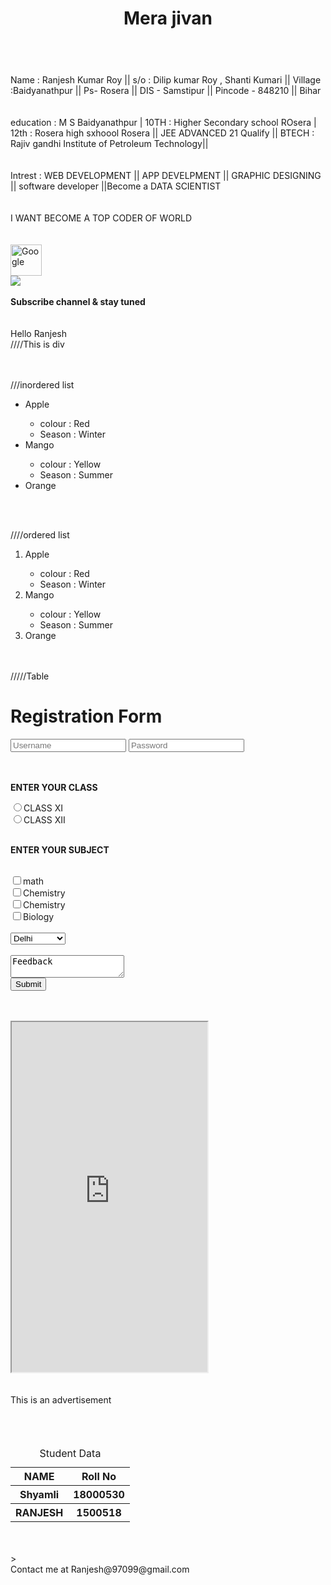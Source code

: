 <!--<html>
    <body> 
        <head>FIRST.HTML PROJECT</head>
        <br>
        <P><br><i>this is what-</i><u>this is what the fuck</u><b>this is my mine</b> SHYAMLI IS MY BABES</P>
        <a href="https://www.youtube.com/watch?v=HcOc7P5BMi4">HTML TUTORIAL</a>
<BR>
        <bIG>SHYAMLIIS MY GIRL</bIG>
        <br>
        <hr>
        <SMALL>Shyamli is my swwwtheart </SMALL>

        <p>h<sub>2</sub>o</p>
        <p>6<sup>2</sup> =36</p>
    </body>
</html>--->
<html>
    <body><header>   
        <h1>Mera jivan </h1>
    </header>
    <main><BR><SEction>Name : Ranjesh Kumar Roy || s/o : Dilip kumar Roy , Shanti Kumari || Village :Baidyanathpur || Ps- Rosera || DIS - Samstipur || Pincode - 848210 || Bihar  </SEction><BR><BR><section>
        education : M S Baidyanathpur | 10TH : Higher Secondary school ROsera | 12th : Rosera high sxhoool Rosera || JEE ADVANCED 21 Qualify || BTECH : Rajiv gandhi Institute of Petroleum Technology|| 
    </section><BR><BR>
<section>Intrest : WEB DEVELOPMENT || APP DEVELPMENT || GRAPHIC DESIGNING || software developer ||Become a DATA SCIENTIST</section>
<BR>
    <BR>
        <SECTION>I WANT BECOME A TOP CODER OF WORLD</SECTION> 
    <br>
<br><img src="https://www.google.com/search?q=google+image.&source=lnms&tbm=isch&sa=X&ved=2ahUKEwiP9rik5uH5AhVSTGwGHSYIBWUQ_AUoAXoECAEQAw&biw=767&bih=736&dpr=1.25#imgrc=4J9ykC9cZ2HbMM" alt="Google"width="50" height="50">
<section><a href="https://www.youtube.com/channel/UCPvYYDwjEhPkIwuAdRT6RQw"target="_main"><img src="https://www.google.com/search?q=google+image.&source=lnms&tbm=isch&sa=X&ved=2ahUKEwiP9rik5uH5AhVSTGwGHSYIBWUQ_AUoAXoECAEQAw&biw=767&bih=736&dpr=1.25#imgrc=4J9ykC9cZ2HbMM"/></a></section><br><section><B>Subscribe channel & stay tuned</B></section>



<br>
<br>

<div>Hello Ranjesh</div>////This is div

<br>
<br>
<br>

///inordered  list
<ul>
    <li> Apple</li><ul><li>colour : Red</li><li>Season : Winter</li></ul>
    <li>Mango</li><ul><li>colour : Yellow</li><li>Season : Summer</li></ul>
<li>Orange</li>
</ul>
<br>
<br>

////ordered list
<ol><li> Apple</li><ul><li>colour : Red</li><li>Season : Winter</li></ul>
    <li>Mango</li><ul><li>colour : Yellow</li><li>Season : Summer</li></ul>
<li>Orange</li></ol>
<br><br>
/////Table  
<h1>Registration Form</h1>

<form action="Action.php">
    <input type="text" placeholder="Username">
    <input type="password" placeholder="Password">
    <BR>
        <label for="101">
            <BR>
                <BR>
                    <p><b>ENTER YOUR CLASS</b></p>
    <input type="radio" value="CLASS XI" name="CLASS" id="101">CLASS XI
</label><br>
<label for="102">
    <input type="radio" value="CLASS XII" name="CLASS" id="102">CLASS XII
</label>
<br>
<br>
<p><b>ENTER YOUR SUBJECT</b></p>
<br>
<label for="math">
    <input type="Checkbox" value="math" name="Subject" id="101">math
</label>
<br>
<label for="Phy">
    <input type="Checkbox" value="phy" name="Subject" id="102">Chemistry
</label>
<br>
<label for="Chemistry">
    <input type="Checkbox" value="Chemistry" name="Subject" id="103">Chemistry
</label><br>
<label for="Bilology">
    <input type="Checkbox" value="Biology" name="Subject" id="104">Biology
</label>
<br>
<br>
<select name="CITY" >
<option value="Delhi">Delhi</option>
<option value="BIHAR">BIHAR</option>
<option value="Ranchi">Ranchi</option>
<option value="KOLKATA">Kolkata</option>
<option value="Darbhanga">Darbhanga</option>
</select>


<BR>
    <BR>
        <TEXtarea NAME="Feedback" id="101" placeholder="Please give ur Feedback">Feedback </TEXtarea>
<br>
      <input type="button" value="Submit">
</form>
<br>
<br>    
<iframe src="https://en.wikipedia.org/wiki/India" height="560" width="313+"></iframe>








</main>
<br>
<br>
<ASIDE>This is an advertisement</ASIDE>
<br>
<br>
<br>
<table>
    <THead>
        <TBody>
    <caption>Student Data</caption>
    <tr>
        <th>NAME</th>
        <TH>Roll No</TH>
    </tr>
    <tr>
        <th>Shyamli</th>
        <TH>18000530</TH>
    </tr>
    <tr>
        <th>RANJESH</th>
        <TH>1500518</TH>
    </tr>
</TBody>
</THead>
</table>

<br>
<br>>
    <footer>Contact me at Ranjesh@97099@gmail.com</footer>
    </body>
</html>


